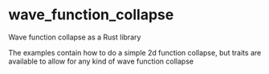 # wave_function_collapse
Wave function collapse as a Rust library

The examples contain how to do a simple 2d function collapse, but traits are available to allow for any kind of wave function collapse
